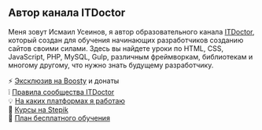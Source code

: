 ## Автор канала ITDoctor

Меня зовут Исмаил Усеинов, я автор образовательного канала [ITDoctor](https://www.youtube.com/c/ITDoctor), который создан для обучения начинающих разработчиков созданию сайтов своими силами. Здесь вы найдете уроки по HTML, CSS, JavaScript, PHP, MySQL, Gulp, различным фреймворкам, библиотекам и многому другому, что нужно знать будущему разработчику.

 ⚡️ [Эксклюзив на Boosty](https://boosty.to/itdoctor) и донаты  
 ❕ [Правила сообщества ITDoctor](https://t.me/itdoctor_official/20)  
 💡 [На каких платформах я работаю](https://t.me/itdoctor_official/23)  
 🎥 [Курсы на Stepik](https://stepik.org/users/387773773/teach)  
 📌 [План бесплатного обучения](https://t.me/itdoctor_official/58)
